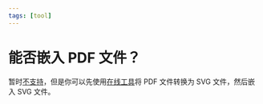 ```yaml
---
tags: [tool]
---
```

# 能否嵌入 PDF 文件？

暂时[不支持](https://forum.typst.app/t/how-can-i-insert-content-from-a-pdf-into-my-document/476)，但是你可以先使用[在线工具](https://cloudconvert.com/pdf-to-svg)将 PDF 文件转换为 SVG 文件，然后嵌入 SVG 文件。
